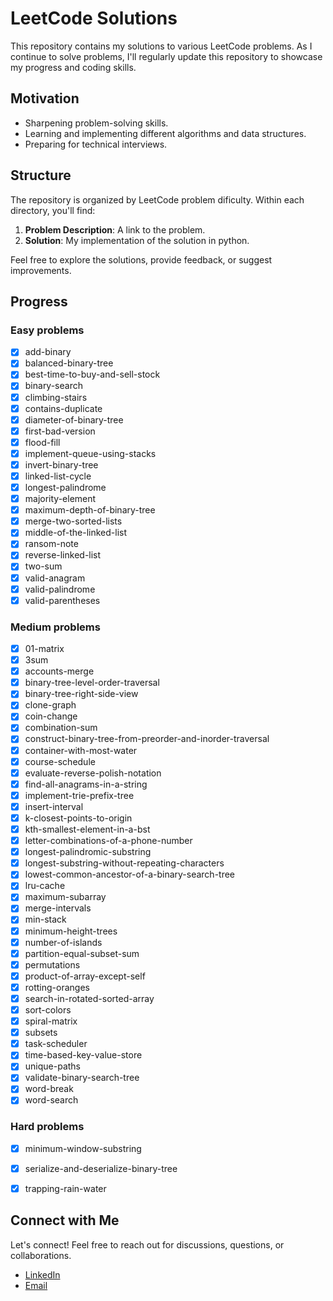 # LeetCode Solutions

This repository contains my solutions to various LeetCode problems. As I continue to solve problems, I'll regularly update this repository to showcase my progress and coding skills.

## Motivation

- Sharpening problem-solving skills.
- Learning and implementing different algorithms and data structures.
- Preparing for technical interviews.

## Structure

The repository is organized by LeetCode problem dificulty. Within each directory, you'll find:

1. **Problem Description**: A link to the problem.
2. **Solution**: My implementation of the solution in python.

Feel free to explore the solutions, provide feedback, or suggest improvements.

## Progress

### Easy problems

- [x] add-binary
- [x] balanced-binary-tree
- [x] best-time-to-buy-and-sell-stock
- [x] binary-search
- [x] climbing-stairs
- [x] contains-duplicate
- [x] diameter-of-binary-tree
- [x] first-bad-version
- [x] flood-fill
- [x] implement-queue-using-stacks
- [x] invert-binary-tree
- [x] linked-list-cycle
- [x] longest-palindrome
- [x] majority-element
- [x] maximum-depth-of-binary-tree
- [x] merge-two-sorted-lists
- [x] middle-of-the-linked-list
- [x] ransom-note
- [x] reverse-linked-list
- [x] two-sum
- [x] valid-anagram
- [x] valid-palindrome
- [x] valid-parentheses

### Medium problems

- [x] 01-matrix
- [x] 3sum
- [x] accounts-merge
- [x] binary-tree-level-order-traversal
- [x] binary-tree-right-side-view
- [x] clone-graph
- [x] coin-change
- [x] combination-sum
- [x] construct-binary-tree-from-preorder-and-inorder-traversal
- [x] container-with-most-water
- [x] course-schedule
- [x] evaluate-reverse-polish-notation
- [x] find-all-anagrams-in-a-string
- [x] implement-trie-prefix-tree
- [x] insert-interval
- [x] k-closest-points-to-origin
- [x] kth-smallest-element-in-a-bst
- [x] letter-combinations-of-a-phone-number
- [x] longest-palindromic-substring
- [x] longest-substring-without-repeating-characters
- [x] lowest-common-ancestor-of-a-binary-search-tree
- [x] lru-cache
- [x] maximum-subarray
- [x] merge-intervals
- [x] min-stack
- [x] minimum-height-trees
- [x] number-of-islands
- [x] partition-equal-subset-sum
- [x] permutations
- [x] product-of-array-except-self
- [x] rotting-oranges
- [x] search-in-rotated-sorted-array
- [x] sort-colors
- [x] spiral-matrix
- [x] subsets
- [x] task-scheduler
- [x] time-based-key-value-store
- [x] unique-paths
- [x] validate-binary-search-tree
- [x] word-break
- [x] word-search

### Hard problems

- [x] minimum-window-substring
- [x] serialize-and-deserialize-binary-tree
- [x] trapping-rain-water


## Connect with Me

Let's connect! Feel free to reach out for discussions, questions, or collaborations.

- [LinkedIn](https://www.linkedin.com/in/felipe-vital-cacique-70b04011a/?locale=en_US)
- [Email](felipecacique2@hotmail.com)
